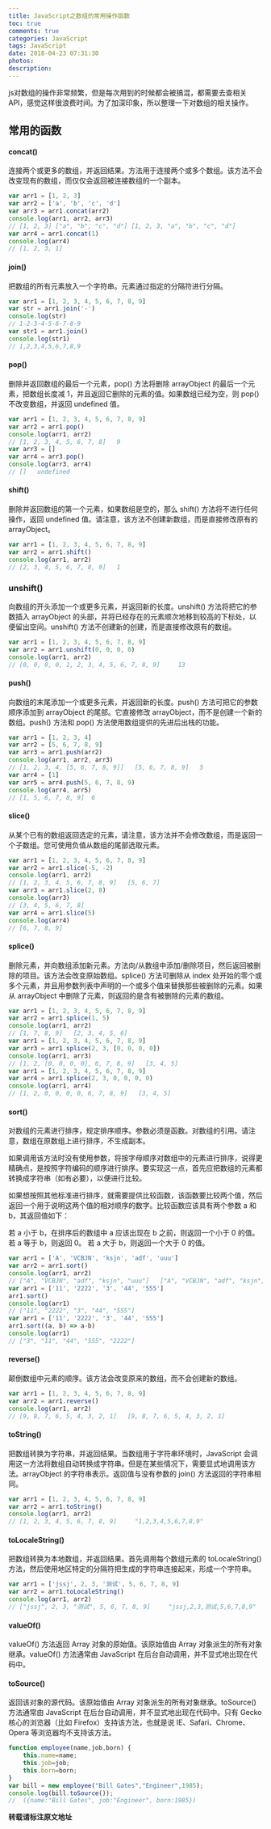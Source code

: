 ```yaml
---
title: JavaScript之数组的常用操作函数
toc: true
comments: true
categories: JavaScript
tags: JavaScript
date: 2018-04-23 07:31:30
photos:
description:
---
```


js对数组的操作非常频繁，但是每次用到的时候都会被搞混，都需要去查相关API，感觉这样很浪费时间。为了加深印象，所以整理一下对数组的相关操作。

<!--more-->

## 常用的函数

#### concat()
连接两个或更多的数组，并返回结果。方法用于连接两个或多个数组。该方法不会改变现有的数组，而仅仅会返回被连接数组的一个副本。

```js
var arr1 = [1, 2, 3]
var arr2 = ['a', 'b', 'c', 'd']
var arr3 = arr1.concat(arr2)
console.log(arr1, arr2, arr3)
// [1, 2, 3] ["a", "b", "c", "d"] [1, 2, 3, "a", "b", "c", "d"]
var arr4 = arr1.concat(1)
console.log(arr4)
// [1, 2, 3, 1]
```

#### join()
把数组的所有元素放入一个字符串。元素通过指定的分隔符进行分隔。

```js
var arr1 = [1, 2, 3, 4, 5, 6, 7, 8, 9]
var str = arr1.join('-')
console.log(str)
// 1-2-3-4-5-6-7-8-9
var str1 = arr1.join()
console.log(str1)
// 1,2,3,4,5,6,7,8,9
```

#### pop()
删除并返回数组的最后一个元素，pop() 方法将删除 arrayObject 的最后一个元素，把数组长度减 1，并且返回它删除的元素的值。如果数组已经为空，则 pop() 不改变数组，并返回 undefined 值。

```js
var arr1 = [1, 2, 3, 4, 5, 6, 7, 8, 9]
var arr2 = arr1.pop()
console.log(arr1, arr2)
// [1, 2, 3, 4, 5, 6, 7, 8]   9
var arr3 = []
var arr4 = arr3.pop()
console.log(arr3, arr4)
// []   undefined
```

#### shift()
删除并返回数组的第一个元素，如果数组是空的，那么 shift() 方法将不进行任何操作，返回 undefined 值。请注意，该方法不创建新数组，而是直接修改原有的 arrayObject。

```js
var arr1 = [1, 2, 3, 4, 5, 6, 7, 8, 9]
var arr2 = arr1.shift()
console.log(arr1, arr2)
// [2, 3, 4, 5, 6, 7, 8, 9]   1
```

### unshift()
向数组的开头添加一个或更多元素，并返回新的长度。unshift() 方法将把它的参数插入 arrayObject 的头部，并将已经存在的元素顺次地移到较高的下标处，以便留出空间。unshift() 方法不创建新的创建，而是直接修改原有的数组。

```js
var arr1 = [1, 2, 3, 4, 5, 6, 7, 8, 9]
var arr2 = arr1.unshift(0, 0, 0, 0)
console.log(arr1, arr2)
// [0, 0, 0, 0, 1, 2, 3, 4, 5, 6, 7, 8, 9]     13
```

#### push()
向数组的末尾添加一个或更多元素，并返回新的长度。push() 方法可把它的参数顺序添加到 arrayObject 的尾部。它直接修改 arrayObject，而不是创建一个新的数组。push() 方法和 pop() 方法使用数组提供的先进后出栈的功能。

```js
var arr1 = [1, 2, 3, 4]
var arr2 = [5, 6, 7, 8, 9]
var arr3 = arr1.push(arr2)
console.log(arr1, arr2, arr3)
// [1, 2, 3, 4, [5, 6, 7, 8, 9]]   [5, 6, 7, 8, 9]   5
var arr4 = [1]
var arr5 = arr4.push(5, 6, 7, 8, 9)
console.log(arr4, arr5)
// [1, 5, 6, 7, 8, 9]  6
```


#### slice()
从某个已有的数组返回选定的元素，请注意，该方法并不会修改数组，而是返回一个子数组。您可使用负值从数组的尾部选取元素。

```js
var arr1 = [1, 2, 3, 4, 5, 6, 7, 8, 9]
var arr2 = arr1.slice(-5, -2)
console.log(arr1, arr2)
// [1, 2, 3, 4, 5, 6, 7, 8, 9]   [5, 6, 7]
var arr3 = arr1.slice(2, 8)
console.log(arr3)
// [3, 4, 5, 6, 7, 8]
var arr4 = arr1.slice(5)
console.log(arr4)
// [6, 7, 8, 9]
```

#### splice()
删除元素，并向数组添加新元素。方法向/从数组中添加/删除项目，然后返回被删除的项目。该方法会改变原始数组。splice() 方法可删除从 index 处开始的零个或多个元素，并且用参数列表中声明的一个或多个值来替换那些被删除的元素。如果从 arrayObject 中删除了元素，则返回的是含有被删除的元素的数组。

```js
var arr1 = [1, 2, 3, 4, 5, 6, 7, 8, 9]
var arr2 = arr1.splice(1, 5)
console.log(arr1, arr2)
// [1, 7, 8, 9]   [2, 3, 4, 5, 6]
var arr1 = [1, 2, 3, 4, 5, 6, 7, 8, 9]
var arr3 = arr1.splice(2, 3, [0, 0, 0, 0])
console.log(arr1, arr3)
// [1, 2, [0, 0, 0, 0], 6, 7, 8, 9]   [3, 4, 5]
var arr1 = [1, 2, 3, 4, 5, 6, 7, 8, 9]
var arr4 = arr1.splice(2, 3, 0, 0, 0, 0)
console.log(arr1, arr4)
// [1, 2, 0, 0, 0, 0, 6, 7, 8, 9]   [3, 4, 5]
```

#### sort()
对数组的元素进行排序，规定排序顺序。参数必须是函数。对数组的引用。请注意，数组在原数组上进行排序，不生成副本。

如果调用该方法时没有使用参数，将按字母顺序对数组中的元素进行排序，说得更精确点，是按照字符编码的顺序进行排序。要实现这一点，首先应把数组的元素都转换成字符串（如有必要），以便进行比较。

如果想按照其他标准进行排序，就需要提供比较函数，该函数要比较两个值，然后返回一个用于说明这两个值的相对顺序的数字。比较函数应该具有两个参数 a 和 b，其返回值如下：

若 a 小于 b，在排序后的数组中 a 应该出现在 b 之前，则返回一个小于 0 的值。
若 a 等于 b，则返回 0。
若 a 大于 b，则返回一个大于 0 的值。

```js
var arr1 = ['A', 'VCBJN', 'ksjn', 'adf', 'uuu']
var arr2 = arr1.sort()
console.log(arr1, arr2)
// ["A", "VCBJN", "adf", "ksjn", "uuu"]   ["A", "VCBJN", "adf", "ksjn", "uuu"]
var arr1 = ['11', '2222', '3', '44', '555']
arr1.sort()
console.log(arr1)
// ["11", "2222", "3", "44", "555"]
var arr1 = ['11', '2222', '3', '44', '555']
arr1.sort((a, b) => a-b)
console.log(arr1)
// ["3", "11", "44", "555", "2222"]
```

#### reverse()
颠倒数组中元素的顺序。该方法会改变原来的数组，而不会创建新的数组。

```js
var arr1 = [1, 2, 3, 4, 5, 6, 7, 8, 9]
var arr2 = arr1.reverse()
console.log(arr1, arr2)
// [9, 8, 7, 6, 5, 4, 3, 2, 1]   [9, 8, 7, 6, 5, 4, 3, 2, 1]
```

#### toString()
把数组转换为字符串，并返回结果。当数组用于字符串环境时，JavaScript 会调用这一方法将数组自动转换成字符串。但是在某些情况下，需要显式地调用该方法。arrayObject 的字符串表示。返回值与没有参数的 join() 方法返回的字符串相同。

```js
var arr1 = [1, 2, 3, 4, 5, 6, 7, 8, 9]
var arr2 = arr1.toString()
console.log(arr1, arr2)
// [1, 2, 3, 4, 5, 6, 7, 8, 9]     "1,2,3,4,5,6,7,8,9"
```

#### toLocaleString()
把数组转换为本地数组，并返回结果。首先调用每个数组元素的 toLocaleString() 方法，然后使用地区特定的分隔符把生成的字符串连接起来，形成一个字符串。

```js
var arr1 = ['jssj', 2, 3, '测试', 5, 6, 7, 8, 9]
var arr2 = arr1.toLocaleString()
console.log(arr1, arr2)
// ["jssj", 2, 3, "测试", 5, 6, 7, 8, 9]     "jssj,2,3,测试,5,6,7,8,9"
```

#### valueOf()
valueOf() 方法返回 Array 对象的原始值。该原始值由 Array 对象派生的所有对象继承。valueOf() 方法通常由 JavaScript 在后台自动调用，并不显式地出现在代码中。

#### toSource()
返回该对象的源代码。该原始值由 Array 对象派生的所有对象继承。toSource() 方法通常由 JavaScript 在后台自动调用，并不显式地出现在代码中。只有 Gecko 核心的浏览器（比如 Firefox）支持该方法，也就是说 IE、Safari、Chrome、Opera 等浏览器均不支持该方法。

```js
function employee(name,job,born) {
    this.name=name;
    this.job=job;
    this.born=born;
}
var bill = new employee("Bill Gates","Engineer",1985);
console.log(bill.toSource());
//  ({name:"Bill Gates", job:"Engineer", born:1985})
```

**转载请标注原文地址**
